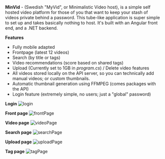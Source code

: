 **MinVid** - (Swedish "MyVid", or Minimalistic Video host), is a simple self hosted video platform for those of you that want to keep your stash of videos private behind a password. 
This tube-like application is super simple to set up and takes basically nothing to host. It's built with an Angular front end, and a .NET backend.

**Features**
- Fully mobile adapted
- Frontpage (latest 12 videos)
- Search (by title or tags)
- Video recommendations (score based on shared tags)
- Upload (Currently set to 1GB in _program.cs_) / Delete video features
- All videos stored locally on the API server, so you can technically add manual videos; or custom thumbnails.
- Automatic thumbnail generation using FFMPEG (comes packages with the API)
- Login feature (extremely simple, no users; just a "global" password)

**Login**
![login](https://github.com/user-attachments/assets/3bc42560-02be-441a-a01a-be9784a3479f)

**Front page**
![frontPage](https://github.com/user-attachments/assets/3abbef3e-467e-47ce-a4ae-5e8b3443c4b7)

**Video page**
![videoPage](https://github.com/user-attachments/assets/006988b2-5585-4f98-82be-571852c7383a)

**Search page**
![searchPage](https://github.com/user-attachments/assets/ba3cfae4-b0bc-4ddc-a018-b45e0329308c)

**Upload page**
![uploadPage](https://github.com/user-attachments/assets/6418b90c-a4b7-418b-a014-3c16508a3a9b)

**Tag page**
![tagPage](https://github.com/user-attachments/assets/9e615edf-4d5a-4f03-a139-f9e04ece0431)
